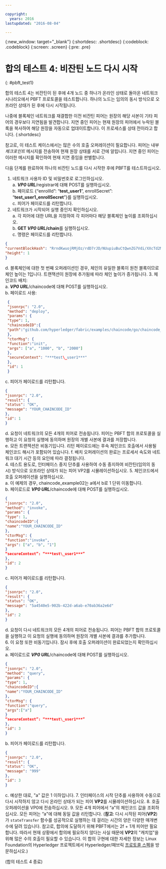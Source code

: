```yaml
---

copyright:
  years: 2016
lastupdated: "2016-08-04"

---
```


{:new_window: target="_blank"}
{:shortdesc: .shortdesc}
{:codeblock: .codeblock}
{:screen: .screen}
{:pre: .pre}


# 합의 테스트 4: 비잔틴 노드 다시 시작
{: #pbft_test1}


합의 테스트 4는 비잔틴이 된 후에 4개 노드 중 하나가 온라인 상태로 돌아온 네트워크 시나리오에서 PBFT 프로토콜을 테스트합니다. 하나의 노드는 임의의 동시 방식으로 오프라인 상태가 된 후에 다시 시작됩니다. 

나중에 블록체인 네트워크를 재결합한 이전 비잔틴 피어는 원장의 해당 사본이 기타 피어의 경우보다 지연됨을 발견합니다. 지연 중인 피어는 현재 원장의 피어에서 누락된 블록을 복사하여 해당 원장을 자동으로 업데이트합니다. 이 프로세스를 상태 전이라고 합니다.
{:shortdesc}

참고로, 이 테스트 케이스에서는 많은 수의 호출 오퍼레이션이 필요합니다. 피어는 내부 *체크포인트* 메시지를 전송하여 현재 원장 상태를 서로 간에 알립니다. 지연 중인 피어는 이러한 메시지를 확인하여 현재 지연 중임을 판별합니다. 

다음 단계를 완료하여 하나의 비잔틴 노드를 다시 시작한 후에 PBFT를 테스트하십시오. 
1. 네트워크 사용자 ID 및 비밀번호로 로그인하십시오.   
   a. ***VP0 URL***/registrar에 대해 POST를 실행하십시오.   
   b. 페이로드 {“enrollId”: “**test\_user1**”, enrollSecret”: “**test\_user1\_enrollSecret**”}를 실행하십시오.   
   c.	피어가 페이로드를 리턴합니다. 
2. 네트워크가 시작되어 실행 중인지 확인하십시오.   
   a.	각 피어에 대한 URL을 지정하여 각 피어마다 해당 블록체인 높이를 조회하십시오.   
   b. **GET ***VP0 URL***/chain**를 실행하십시오.   
   c. 명령은 페이로드를 리턴합니다.   
```json
{
"currentBlockHash": "RrndKwuojRMjOz/rdD7rJD/NUupiuBuCtQwnZG7Vdi/XXcTd2MDyAMsFAZ1ntZL2/IIcSUeatIZAKS6ss7fEvg==",
"height": 1
}
```
   d. 블록체인에 대한 첫 번째 오퍼레이션인 경우, 체인의 유일한 블록이 원천 블록이므로 체인 높이는 1입니다. 트랜잭션이 원장에 추가됨에 따라 체인 높이가 증가됩니다.
3. 체인코드 배치:   
   a.	***VP0 URL***/chaincode에 대해 POST를 실행하십시오.   
   b. 페이로드 사용:  
```json
 {
 "jsonrpc": "2.0",
 "method": "deploy",
 "params": {
 "type": 1,
 "chaincodeID":{
 "path":"github.com/hyperledger/fabric/examples/chaincode/go/chaincode_example02"
 },
 "ctorMsg": {
 "function":"init",
 "args": ["a", "1000", "b", "2000"]
 },
 "secureContext": "***test\_user1***"
 },
 "id": 1
 }
```
   c. 피어가 페이로드를 리턴합니다.
```json
{
"jsonrpc": "2.0",
"result": {
"status": "OK",
"message": "YOUR_CHAINCODE_ID"
},
"id": 1
}
```
   d. 요청이 네트워크의 모든 4개의 피어로 전송됩니다. 피어는 PBFT 합의 프로토콜을 실행하고 이 요청의 실행에 동의하며 원장의 개별 사본에 결과를 저장합니다.   
   e. 모든 트랜잭션은 비동기입니다. 리턴 페이로드에는 후속 체인코드 호출에서 사용될 체인코드 해시가 포함되어 있습니다.
   f. 배치 오퍼레이션의 완료는 프로세서 속도와 네트워크 대기 시간 등의 요인에 따라 결정됩니다.   
4. 테스트 용도로, 인터페이스 중지 단추를 사용하여 수동 중지하여 비잔틴(임의의 동시) 방식으로 오프라인 상태가 되는 피어 VP2를 시뮬레이션하십시오. 
5. 체인코드에서 호출 오퍼레이션을 실행하십시오.   
   a. 이 예제의 경우, chaincode_example02는 a에서 b로 1 단위 이동합니다.   
   b. 페이로드로 ***VP0 URL***/chaincode에 대해 POST를 실행하십시오. 
```json
{
"jsonrpc": "2.0",
"method": "invoke",
"params": {
"type": 1,
"chaincodeID":{
"name":"YOUR_CHAINCODE_ID"
},
"ctorMsg": {
"function":"invoke",
"args": ["a", "b", "1"]
}
“secureContext”: “***test\_user1***”
},
"id": 2
}
```
  c. 피어가 페이로드를 리턴합니다.
```json
{
"jsonrpc": "2.0",
"result": {
"status": "OK",
"message": "5a4540e5-902b-422d-a6ab-e70ab36a2e6d"
},
"id": 2
}
```
   d. 요청이 다시 네트워크의 모든 4개의 피어로 전송됩니다. 피어는 PBFT 합의 프로토콜을 실행하고 이 요청의 실행에 동의하며 원장의 개별 사본에 결과를 추가합니다.   
6. 이 요청 또한 비동기입니다. 잠시 후에 호출 오퍼레이션이 완료되었는지 확인하십시오.   
   a. 페이로드로 ***VP0 URL***/chaincode에 대해 POST를 실행하십시오. 
```json
{
"jsonrpc": "2.0",
"method": "query",
"params": {
"type": 1,
"chaincodeID":{
"name":"YOUR_CHAINCODE_ID"
},
"ctorMsg": {
"function":"query",
"args":["a"]
}
“secureContext”: “***test\_user1***”
},
"id": 3
}
```
   b. 피어가 페이로드를 리턴합니다.
```json
{
"jsonrpc": "2.0",
"result": {
"status": "OK",
"message": "999"
},
"id": 3
}
```
   c. 예상한 대로, "a" 값은 1 이하입니다.
7. 인터페이스의 시작 단추를 사용하여 수동으로 다시 시작하지 않고 다시 온라인 상태가 되는 피어 **VP2**를 시뮬레이션하십시오. 
8. 호출 오퍼레이션을 VP0에 전송하십시오. 
9. 모든 4개 피어에서 “a”의 체인코드 값을 조회하십시오. 모든 피어는 “a"에 대해 동일 값을 리턴합니다. (**참고**: 다시 시작된 피어(**VP2**)가 `stateTransfer` 함수를 성공적으로 실행하는 데 걸리는 시간의 양은 다양한 매개변수에 달려 있습니다. 참고로, 합의에 도달하기 위해 PBFT에서는 2f + 1개 피어만 필요합니다. 따라서 현재 상황에서 합의에 필요하지 않다는 사실 때문에 **VP2**의 "캐치업"을 위해 많은 수의 호출이 필요할 수 있습니다. 이 합의 구현에 대한 자세한 정보는 Linux Foundation의 Hyperledger 프로젝트에서 Hyperledger/패브릭 [프로토콜 스펙](https://github.com/hyperledger/fabric/blob/v0.6/docs/protocol-spec.md#5-byzantine-consensus-1)을 방문하십시오.) 

(합의 테스트 4 종료)
